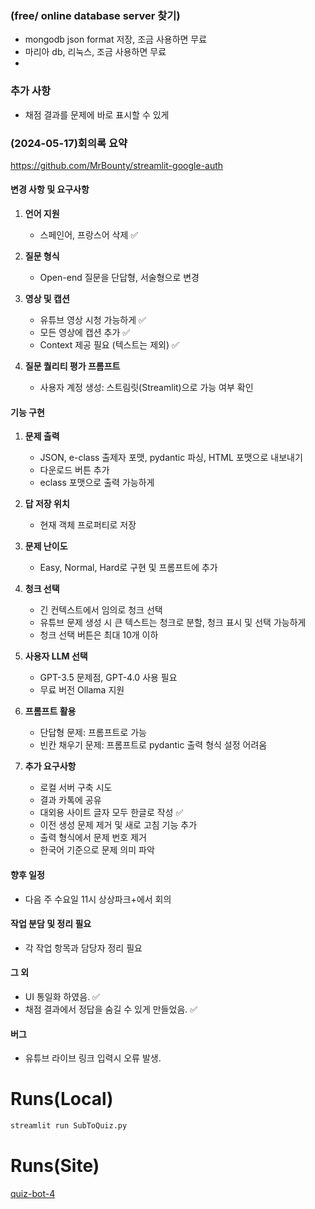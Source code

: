 ### (free/ online database server 찾기)
- mongodb json format 저장, 조금 사용하면 무료
- 마리아 db, 리눅스, 조금 사용하면 무료
- 
### 추가 사항
- 채점 결과를 문제에 바로 표시할 수 있게
### (2024-05-17)회의록 요약
https://github.com/MrBounty/streamlit-google-auth
#### 변경 사항 및 요구사항
1. **언어 지원**
   - 스페인어, 프랑스어 삭제 ✅

2. **질문 형식**
   - Open-end 질문을 단답형, 서술형으로 변경

3. **영상 및 캡션**
   - 유튜브 영상 시청 가능하게 ✅
   - 모든 영상에 캡션 추가 ✅
   - Context 제공 필요 (텍스트는 제외) ✅

4. **질문 퀄리티 평가 프롬프트**
   - 사용자 계정 생성: 스트림릿(Streamlit)으로 가능 여부 확인

#### 기능 구현
1. **문제 출력**
   - JSON, e-class 출제자 포맷, pydantic 파싱, HTML 포맷으로 내보내기
   - 다운로드 버튼 추가
   - eclass 포맷으로 출력 가능하게

2. **답 저장 위치**
   - 현재 객체 프로퍼티로 저장

3. **문제 난이도**
   - Easy, Normal, Hard로 구현 및 프롬프트에 추가

4. **청크 선택**
   - 긴 컨텍스트에서 임의로 청크 선택
   - 유튜브 문제 생성 시 큰 텍스트는 청크로 분할, 청크 표시 및 선택 가능하게
   - 청크 선택 버튼은 최대 10개 이하

5. **사용자 LLM 선택**
   - GPT-3.5 문제점, GPT-4.0 사용 필요
   - 무료 버전 Ollama 지원

6. **프롬프트 활용**
   - 단답형 문제: 프롬프트로 가능
   - 빈칸 채우기 문제: 프롬프트로 pydantic 출력 형식 설정 어려움

7. **추가 요구사항**
   - 로컬 서버 구축 시도
   - 결과 카톡에 공유
   - 대외용 사이트 글자 모두 한글로 작성 ✅
   - 이전 생성 문제 제거 및 새로 고침 기능 추가
   - 출력 형식에서 문제 번호 제거
   - 한국어 기준으로 문제 의미 파악 

#### 향후 일정
- 다음 주 수요일 11시 상상파크+에서 회의

#### 작업 분담 및 정리 필요
- 각 작업 항목과 담당자 정리 필요

#### 그 외
- UI 통일화 하였음. ✅
- 채점 결과에서 정답을 숨길 수 있게 만들었음. ✅

#### 버그
- 유튜브 라이브 링크 입력시 오류 발생. 

# Runs(Local)
```python
streamlit run SubToQuiz.py
```

# Runs(Site)
[quiz-bot-4](https://quiz-bot-4.streamlit.app/)
